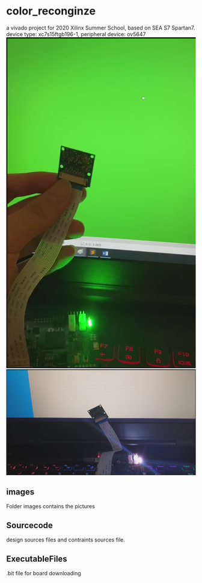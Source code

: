# color_reconginze
a vivado project for 2020 Xilinx Summer School, based on SEA S7 Spartan7. 
device type: xc7s15ftgb196-1, peripheral device: ov5647
![image](https://github.com/y1ny/color_reconginze/blob/master/images/picture_1.png)
![image](https://github.com/y1ny/color_reconginze/blob/master/images/picture_2.png)

## images
Folder images contains the pictures  

## Sourcecode
design sources files and contraints sources file.

## ExecutableFiles
.bit file for board downloading 

